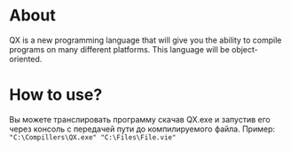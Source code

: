 # About
QX is a new programming language that will give you the ability to compile programs on many different platforms. This language will be object-oriented.

# How to use?
Вы можете транслировать программу скачав QX.exe и запустив его через консоль с передачей пути до компилируемого файла. Пример: ```"C:\Compillers\QX.exe" "C:\Files\File.vie"```
